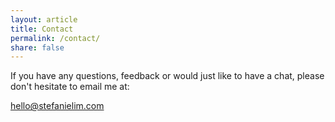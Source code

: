 ```yaml
---
layout: article
title: Contact
permalink: /contact/
share: false
---
```


<p>If you have any questions, feedback or would just like to have a chat, please don't hesitate to email me at:</p>
<p><a href="mailto:hello@stefanielim.com">hello@stefanielim.com</a></p>


